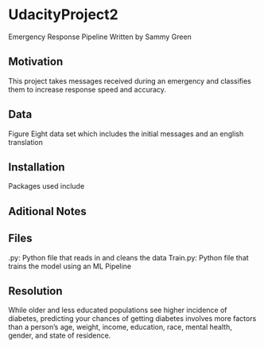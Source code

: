 # UdacityProject2
Emergency Response Pipeline
Written by Sammy Green


## Motivation
This project takes messages received during an emergency and classifies them to increase response speed and accuracy.


## Data
Figure Eight data set which includes the initial messages and an english translation

## Installation 
Packages used include 

## Aditional Notes

## Files
.py: Python file that reads in and cleans the data
Train.py: Python file that trains the model using an ML Pipeline

## Resolution
While older and less educated populations see higher incidence of diabetes, predicting your chances of getting diabetes involves more factors than a person’s age, weight, income, education, race, mental health, gender, and state of residence.

